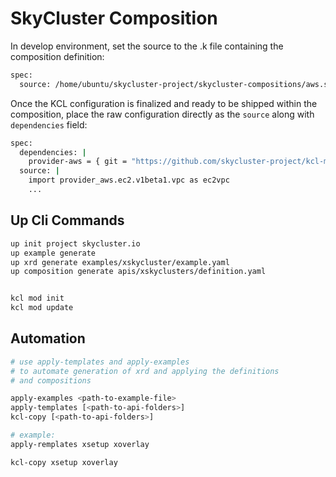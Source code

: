 # SkyCluster Composition


In develop environment, set the source to the .k file containing the composition definition:

```bash
spec:
  source: /home/ubuntu/skycluster-project/skycluster-compositions/aws.skycluster.io/apis/xgateways/kcl/main.k
```

Once the KCL configuration is finalized and ready to be shipped within the composition, place the raw 
configuration directly as the `source` along with `dependencies` field:

```bash
spec:
  dependencies: |
    provider-aws = { git = "https://github.com/skycluster-project/kcl-modules", version = "0.0.1" }
  source: |
    import provider_aws.ec2.v1beta1.vpc as ec2vpc
    ...
```

## Up Cli Commands

```bash
up init project skycluster.io
up example generate
up xrd generate examples/xskycluster/example.yaml 
up composition generate apis/xskyclusters/definition.yaml


kcl mod init
kcl mod update
```

## Automation

```bash
# use apply-templates and apply-examples
# to automate generation of xrd and applying the definitions
# and compositions

apply-examples <path-to-example-file>
apply-templates [<path-to-api-folders>]
kcl-copy [<path-to-api-folders>]

# example:
apply-remplates xsetup xoverlay

kcl-copy xsetup xoverlay
```